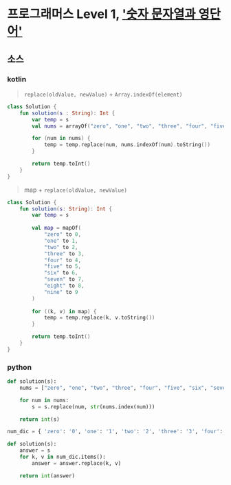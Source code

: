 # 프로그래머스 Level 1, ['숫자 문자열과 영단어'](https://programmers.co.kr/learn/courses/30/lessons/81301)

## 소스

### kotlin

> `replace(oldValue, newValue)` + `Array.indexOf(element)`

```kotlin
class Solution {
    fun solution(s : String): Int {
        var temp = s
        val nums = arrayOf("zero", "one", "two", "three", "four", "five", "six", "seven", "eight", "nine")

        for (num in nums) {
            temp = temp.replace(num, nums.indexOf(num).toString())
        }

        return temp.toInt()
    }
}
```
> map + `replace(oldValue, newValue)`

```kotlin
class Solution {
    fun solution(s: String): Int {
        var temp = s
        
        val map = mapOf(
            "zero" to 0,
            "one" to 1,
            "two" to 2,
            "three" to 3,
            "four" to 4,
            "five" to 5,
            "six" to 6,
            "seven" to 7,
            "eight" to 8,
            "nine" to 9
        )
        
        for ((k, v) in map) {
            temp = temp.replace(k, v.toString())
        }

        return temp.toInt()
    }
}
```

### python

```python
def solution(s):
    nums = ["zero", "one", "two", "three", "four", "five", "six", "seven", "eight", "nine"]

    for num in nums:
        s = s.replace(num, str(nums.index(num)))

    return int(s)
```

```python
num_dic = { 'zero': '0', 'one': '1', 'two': '2', 'three': '3', 'four': '4', 'five': '5', 'six': '6', 'seven': '7', 'eight': '8', 'nine': '9' }

def solution(s):
    answer = s
    for k, v in num_dic.items():
        answer = answer.replace(k, v)

    return int(answer)
```